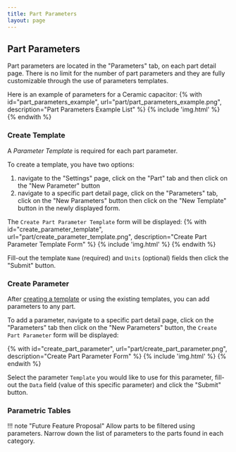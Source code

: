 ```yaml
---
title: Part Parameters
layout: page
--- 
```


## Part Parameters

Part parameters are located in the "Parameters" tab, on each part detail page.
There is no limit for the number of part parameters and they are fully customizable through the use of parameters templates.

Here is an example of parameters for a Ceramic capacitor:
{% with id="part_parameters_example", url="part/part_parameters_example.png", description="Part Parameters Example List" %}
{% include 'img.html' %}
{% endwith %}

### Create Template

A *Parameter Template* is required for each part parameter.

To create a template, you have two options:

1. navigate to the "Settings" page, click on the "Part" tab and then click on the "New Parameter" button
0. navigate to a specific part detail page, click on the "Parameters" tab, click on the "New Parameters" button then click on the "New Template" button in the newly displayed form.

The `Create Part Parameter Template` form will be displayed:
{% with id="create_parameter_template", url="part/create_parameter_template.png", description="Create Part Parameter Template Form" %}
{% include 'img.html' %}
{% endwith %}

Fill-out the template `Name` (required) and `Units` (optional) fields then click the "Submit" button.

### Create Parameter

After [creating a template](#create-template) or using the existing templates, you can add parameters to any part.

To add a parameter, navigate to a specific part detail page, click on the "Parameters" tab then click on the "New Parameters" button, the `Create Part Parameter` form will be displayed:

{% with id="create_part_parameter", url="part/create_part_parameter.png", description="Create Part Parameter Form" %}
{% include 'img.html' %}
{% endwith %}

Select the parameter `Template` you would like to use for this parameter, fill-out the `Data` field (value of this specific parameter) and click the "Submit" button.

### Parametric Tables

!!! note "Future Feature Proposal"
	Allow parts to be filtered using parameters. Narrow down the list of parameters to the parts found in each category.
